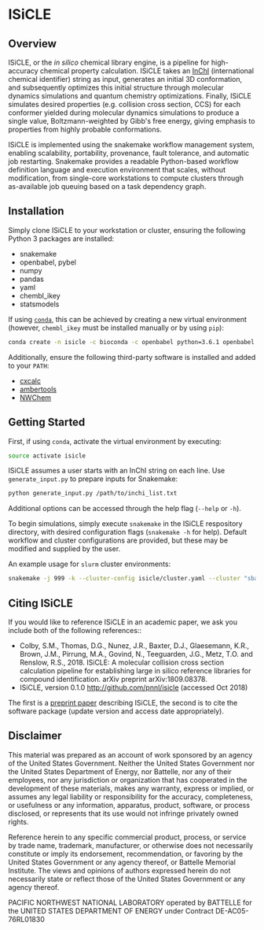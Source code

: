 ISiCLE
======

Overview
--------
ISiCLE, or the _in silico_ chemical library engine, is a pipeline for high-accuracy chemical property calculation. ISiCLE takes an [InChI](https://en.wikipedia.org/wiki/International_Chemical_Identifier) (international chemical identifier) string as input, generates an initial 3D conformation, and subsequently optimizes this initial structure through molecular dynamics simulations and quantum chemistry optimizations. Finally, ISiCLE simulates desired properties (e.g. collision cross section, CCS) for each conformer yielded during molecular dynamics simulations to produce a single value, Boltzmann-weighted by Gibb's free energy, giving emphasis to properties from highly probable conformations.

ISiCLE is implemented using the snakemake workflow management system, enabling scalability, portability, provenance, fault tolerance, and automatic job restarting. Snakemake provides a readable Python-based workflow definition language and execution environment that scales, without modification, from single-core workstations to compute clusters through as-available job queuing based on a task dependency graph.

Installation
------------
Simply clone ISiCLE to your workstation or cluster, ensuring the following Python 3 packages are installed:
* snakemake
* openbabel, pybel
* numpy
* pandas
* yaml
* chembl_ikey
* statsmodels

If using [``conda``](https://www.anaconda.com/download/), this can be achieved by creating a new virtual environment (however, ``chembl_ikey`` must be installed manually or by using ``pip``):
```bash
conda create -n isicle -c bioconda -c openbabel python=3.6.1 openbabel pybel snakemake numpy pandas yaml pathlib statsmodels
```

Additionally, ensure the following third-party software is installed and added to your ``PATH``:
* [cxcalc](https://chemaxon.com/marvin-archive/5_2_0/marvin/help/applications/calc.html)
* [ambertools](http://ambermd.org/GetAmber.php#ambertools)
* [NWChem](http://www.nwchem-sw.org/index.php/Download)

Getting Started
---------------
First, if using ``conda``, activate the virtual environment by executing:
```bash
source activate isicle
```

ISiCLE assumes a user starts with an InChI string on each line. Use ``generate_input.py`` to prepare inputs for Snakemake:
```bash
python generate_input.py /path/to/inchi_list.txt
```
Additional options can be accessed through the help flag (``--help`` or ``-h``).

To begin simulations, simply execute ``snakemake`` in the ISiCLE respository directory, with desired configuration flags (``snakemake -h`` for help). Default workflow and cluster configurations are provided, but these may be modified and supplied by the user. 

An example usage for ``slurm`` cluster environments:
```bash
snakemake -j 999 -k --cluster-config isicle/cluster.yaml --cluster "sbatch -A {cluster.account} -N {cluster.nodes} -t {cluster.time} -J {cluster.name} --ntasks-per-node {cluster.ntasks}"
```

Citing ISiCLE
-------------
If you would like to reference ISiCLE in an academic paper, we ask you include both of the following references::

* Colby, S.M., Thomas, D.G., Nunez, J.R., Baxter, D.J., Glaesemann, K.R., Brown, J.M., Pirrung, M.A., Govind, N., Teeguarden, J.G., Metz, T.O. and Renslow, R.S., 2018. ISiCLE: A molecular collision cross section calculation pipeline for establishing large in silico reference libraries for compound identification. arXiv preprint arXiv:1809.08378.
* ISiCLE, version 0.1.0 http://github.com/pnnl/isicle (accessed Oct 2018)

The first is a [preprint paper](https://arxiv.org/abs/1809.08378) describing ISiCLE, the second is to cite the software package (update version and access date appropriately).

Disclaimer
----------
This material was prepared as an account of work sponsored by an agency of the United States Government. Neither the United States Government nor the United States Department of Energy, nor Battelle, nor any of their employees, nor any jurisdiction or organization that has cooperated in the development of these materials, makes any warranty, express or implied, or assumes any legal liability or responsibility for the accuracy, completeness, or usefulness or any information, apparatus, product, software, or process disclosed, or represents that its use would not infringe privately owned rights.

Reference herein to any specific commercial product, process, or service by trade name, trademark, manufacturer, or otherwise does not necessarily constitute or imply its endorsement, recommendation, or favoring by the United States Government or any agency thereof, or Battelle Memorial Institute. The views and opinions of authors expressed herein do not necessarily state or reflect those of the United States Government or any agency thereof.

PACIFIC NORTHWEST NATIONAL LABORATORY operated by BATTELLE for the UNITED STATES DEPARTMENT OF ENERGY under Contract DE-AC05-76RL01830
